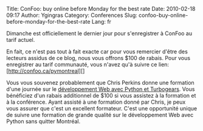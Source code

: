 Title: ConFoo: buy online before Monday for the best rate
Date: 2010-02-18 09:17
Author: Ygingras
Category: Conferences
Slug: confoo-buy-online-before-monday-for-the-best-rate
Lang: fr

Dimanche est officiellement le dernier jour pour s'enregistrer à ConFoo
au tarif actuel.

En fait, ce n'est pas tout à fait exacte car pour vous remercier d'être
des lecteurs assidus de ce blog, nous vous offrons $100 de rabais. Pour
vous enregistrer au tarif communauté, vous n'avez qu'à suivre ce lien:
[http://confoo.ca/pymontreal][]

Vous vous souvenez probablement que Chris Perkins donne une formation
d'une journée sur le [développement Web avec Python et Turbogears][].
Vous bénéficiez d'un rabais additionnel de $100 si vous assistez à la
formation et à la conférence. Ayant assisté à une formation donné par
Chris, je peux vous assurer que c'est un excellent formateur. C'est une
opportunité unique de suivre une formation de grande qualité sur le
développement Web avec Python sans quitter Montréal.

  [http://confoo.ca/pymontreal]: http://confoo.ca/pymontreal
  [développement Web avec Python et Turbogears]: http://confoo.ca/fr/2010/session/relational-database-apps-with-turbogears
